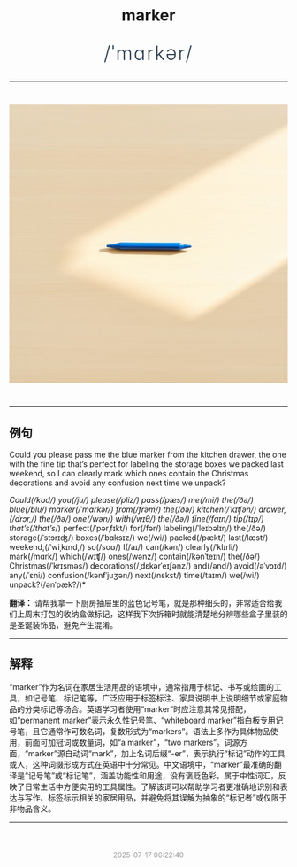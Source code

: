 <div align="center">

# marker

<div style="margin: 30px 0;">
<h1 style="font-size: 2.5em; font-weight: 300; letter-spacing: 2px; margin: 0; color: #2c3e50;">
/ˈmɑrkər/
</h1>
</div>

</div>

---

<div align="center" style="margin: 40px 0;">

![marker](images/marker.png)

</div>

---

## 例句

Could you please pass me the blue marker from the kitchen drawer, the one with the fine tip that’s perfect for labeling the storage boxes we packed last weekend, so I can clearly mark which ones contain the Christmas decorations and avoid any confusion next time we unpack?

*Could(/kʊd/) you(/ju/) please(/pliz/) pass(/pæs/) me(/mi/) the(/ðə/) blue(/blu/) marker(/ˈmɑrkər/) from(/frəm/) the(/ðə/) kitchen(/ˈkɪʧən/) drawer,(/drɔr,/) the(/ðə/) one(/wən/) with(/wɪθ/) the(/ðə/) fine(/faɪn/) tip(/tɪp/) that’s(/that’s*/) perfect(/ˈpərˌfɪkt/) for(/fər/) labeling(/ˈleɪbəlɪŋ/) the(/ðə/) storage(/ˈstɔrɪʤ/) boxes(/ˈbɑksɪz/) we(/wi/) packed(/pækt/) last(/læst/) weekend,(/ˈwiˌkɪnd,/) so(/soʊ/) I(/aɪ/) can(/kən/) clearly(/ˈklɪrli/) mark(/mɑrk/) which(/wɪʧ/) ones(/wənz/) contain(/kənˈteɪn/) the(/ðə/) Christmas(/ˈkrɪsməs/) decorations(/ˌdɛkərˈeɪʃənz/) and(/ənd/) avoid(/əˈvɔɪd/) any(/ˈɛni/) confusion(/kənfˈjuʒən/) next(/nɛkst/) time(/taɪm/) we(/wi/) unpack?(/ənˈpæk?/)*

**翻译：** 请帮我拿一下厨房抽屉里的蓝色记号笔，就是那种细头的，非常适合给我们上周末打包的收纳盒做标记，这样我下次拆箱时就能清楚地分辨哪些盒子里装的是圣诞装饰品，避免产生混淆。

---

## 解释

“marker”作为名词在家居生活用品的语境中，通常指用于标记、书写或绘画的工具，如记号笔、标记笔等，广泛应用于标签标注、家具说明书上说明细节或家庭物品的分类标记等场合。英语学习者使用“marker”时应注意其常见搭配，如“permanent marker”表示永久性记号笔、“whiteboard marker”指白板专用记号笔，且它通常作可数名词，复数形式为“markers”。语法上多作为具体物品使用，前面可加冠词或数量词，如“a marker”，“two markers”。词源方面，“marker”源自动词“mark”，加上名词后缀“-er”，表示执行“标记”动作的工具或人，这种词缀形成方式在英语中十分常见。中文语境中，“marker”最准确的翻译是“记号笔”或“标记笔”，涵盖功能性和用途，没有褒贬色彩，属于中性词汇，反映了日常生活中方便实用的工具属性。了解该词可以帮助学习者更准确地识别和表达与写作、标签标示相关的家居用品，并避免将其误解为抽象的“标记者”或仅限于非物品含义。


---

<div align="center" style="margin-top: 50px;">
<small style="color: #999; font-size: 0.9em;">2025-07-17 06:22:40</small>
</div>
